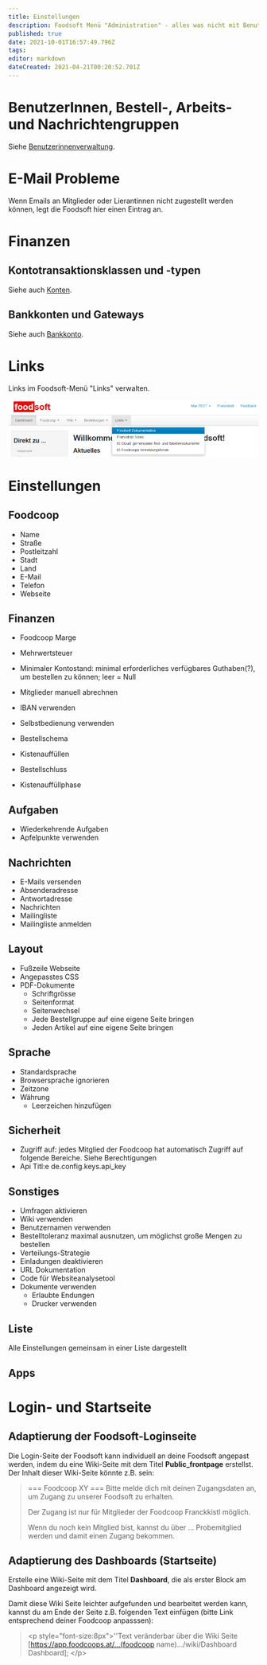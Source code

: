```yaml
---
title: Einstellungen
description: Foodsoft Menü "Administration" - alles was nicht mit Benutzerinnenverwaltung zu tun hat
published: true
date: 2021-10-01T16:57:49.796Z
tags: 
editor: markdown
dateCreated: 2021-04-21T00:20:52.701Z
---
```


# BenutzerInnen, Bestell-, Arbeits- und Nachrichtengruppen

Siehe [Benutzerinnenverwaltung](/de/documentation/admin/users).

# E-Mail Probleme

Wenn Emails an Mitglieder oder Lierantinnen nicht zugestellt werden können, legt die Foodsoft hier einen Eintrag an. 

# Finanzen


## Kontotransaktionsklassen und -typen

Siehe auch  [Konten](/de/documentation/admin/finances/accounts).


## Bankkonten und Gateways

Siehe auch [Bankkonto](/de/documentation/admin/finances/bank-accounts).


# Links

Links im Foodsoft-Menü "Links" verwalten.

![links-menue.png](/links-menue.png)

# Einstellungen

## Foodcoop

- Name
- Straße
- Postleitzahl
- Stadt
- Land
- E-Mail
- Telefon
- Webseite


## Finanzen

- Foodcoop Marge
- Mehrwertsteuer

- Minimaler Kontostand: minimal erforderliches verfügbares Guthaben(?), um bestellen zu können; leer = Null
- Mitglieder manuell abrechnen
- IBAN verwenden
- Selbstbedienung verwenden
- Bestellschema
- Kistenauffüllen 
- Bestellschluss
- Kistenauffüllphase


## Aufgaben

- Wiederkehrende Aufgaben
- Apfelpunkte verwenden

## Nachrichten

- E-Mails versenden
- Absenderadresse
- Antwortadresse
- Nachrichten
- Mailingliste
- Mailingliste anmelden


## Layout

- Fußzeile Webseite
- Angepasstes CSS
- PDF-Dokumente
  - Schriftgrösse
  - Seitenformat
  - Seitenwechsel
  - Jede Bestellgruppe auf eine eigene Seite bringen
  - Jeden Artikel auf eine eigene Seite bringen

## Sprache

- Standardsprache
- Browsersprache ignorieren
- Zeitzone
- Währung
  - Leerzeichen hinzufügen 

## Sicherheit

- Zugriff auf: jedes Mitglied der Foodcoop hat automatisch Zugriff auf folgende Bereiche. Siehe Berechtigungen
- Api Titl:e de.config.keys.api\_key

## Sonstiges

- Umfragen aktivieren
- Wiki verwenden
- Benutzernamen verwenden
- Bestelltoleranz maximal ausnutzen, um möglichst große Mengen zu bestellen
- Verteilungs-Strategie
- Einladungen deaktivieren
- URL Dokumentation
- Code für Websiteanalysetool
- Dokumente verwenden
  - Erlaubte Endungen
  - Drucker verwenden

## Liste

Alle Einstellungen gemeinsam in einer Liste dargestellt


## Apps


# Login- und Startseite

## Adaptierung der Foodsoft-Loginseite

Die Login-Seite der Foodsoft kann individuell an deine Foodsoft angepast werden, indem du eine Wiki-Seite mit dem Titel **Public\_frontpage** erstellst. Der Inhalt dieser Wiki-Seite könnte z.B. sein:

> === Foodcoop XY ===
> Bitte melde dich mit deinen Zugangsdaten an, um Zugang zu unserer Foodsoft zu erhalten. 
>
> Der Zugang ist nur für Mitglieder der Foodcoop Franckkistl möglich. 
>
> Wenn du noch kein Mitglied bist, kannst du über ... Probemitglied werden  und damit einen Zugang bekommen.

## Adaptierung des Dashboards (Startseite)

Erstelle eine Wiki-Seite mit dem Titel **Dashboard**, die als erster Block am Dashboard angezeigt wird. 

Damit diese Wiki Seite leichter aufgefunden und bearbeitet werden kann, kannst du am Ende der Seite z.B. folgenden Text einfügen (bitte Link entsprechend deiner Foodcoop anpasssen): 


> \<p style="font-size:8px">''Text veränderbar über die Wiki Seite 
> \[https://app.foodcoops.at/...(foodcoop name).../wiki/Dashboard 
> Dashboard];  \</p>

